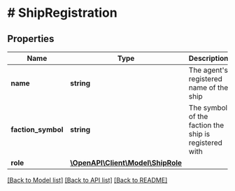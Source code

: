 # # ShipRegistration

## Properties

Name | Type | Description | Notes
------------ | ------------- | ------------- | -------------
**name** | **string** | The agent&#39;s registered name of the ship |
**faction_symbol** | **string** | The symbol of the faction the ship is registered with |
**role** | [**\OpenAPI\Client\Model\ShipRole**](ShipRole.md) |  |

[[Back to Model list]](../../README.md#models) [[Back to API list]](../../README.md#endpoints) [[Back to README]](../../README.md)
